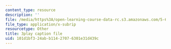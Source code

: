 ```yaml
---
content_type: resource
description: ''
file: /media/https%3A/open-learning-course-data-rc.s3.amazonaws.com/5-60-thermodynamics-kinetics-spring-2008/101d1bf324abb11427076301e31d439c_8Xpn2jorigU.srt
file_type: application/x-subrip
resourcetype: Other
title: 3play caption file
uid: 101d1bf3-24ab-b114-2707-6301e31d439c
---
```

